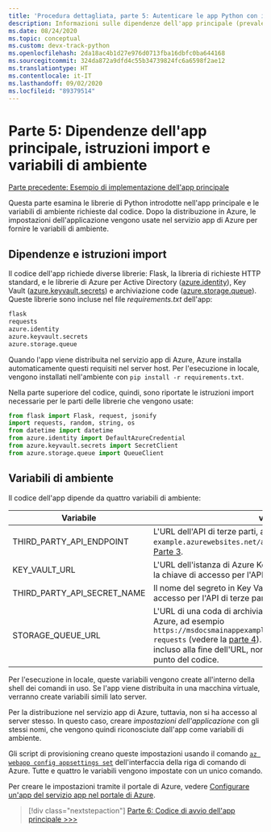 ```yaml
---
title: 'Procedura dettagliata, parte 5: Autenticare le app Python con i servizi di Azure'
description: Informazioni sulle dipendenze dell'app principale (prevalentemente librerie Azure SDK), le istruzioni import necessarie e le variabili di ambiente che devono essere impostate.
ms.date: 08/24/2020
ms.topic: conceptual
ms.custom: devx-track-python
ms.openlocfilehash: 2da18ac4b1d27e976d0713fba16dbfc0ba644168
ms.sourcegitcommit: 324da872a9dfd4c55b34739824fc6a6598f2ae12
ms.translationtype: HT
ms.contentlocale: it-IT
ms.lasthandoff: 09/02/2020
ms.locfileid: "89379514"
---
```

# <a name="part-5-main-app-dependencies-import-statements-and-environment-variables"></a>Parte 5: Dipendenze dell'app principale, istruzioni import e variabili di ambiente

[Parte precedente: Esempio di implementazione dell'app principale](walkthrough-tutorial-authentication-04.md)

Questa parte esamina le librerie di Python introdotte nell'app principale e le variabili di ambiente richieste dal codice. Dopo la distribuzione in Azure, le impostazioni dell'applicazione vengono usate nel servizio app di Azure per fornire le variabili di ambiente.

## <a name="dependencies-and-import-statements"></a>Dipendenze e istruzioni import

Il codice dell'app richiede diverse librerie: Flask, la libreria di richieste HTTP standard, e le librerie di Azure per Active Directory ([azure.identity](/python/api/overview/azure/identity-readme?view=azure-python)), Key Vault ([azure.keyvault.secrets](/python/api/overview/azure/keyvault-secrets-readme?view=azure-python)) e archiviazione code ([azure.storage.queue](/python/api/overview/azure/storage-queue-readme?view=azure-python)). Queste librerie sono incluse nel file *requirements.txt* dell'app:

```txt
flask
requests
azure.identity
azure.keyvault.secrets
azure.storage.queue
```

Quando l'app viene distribuita nel servizio app di Azure, Azure installa automaticamente questi requisiti nel server host. Per l'esecuzione in locale, vengono installati nell'ambiente con `pip install -r requirements.txt`.

Nella parte superiore del codice, quindi, sono riportate le istruzioni import necessarie per le parti delle librerie che vengono usate:

```python
from flask import Flask, request, jsonify
import requests, random, string, os
from datetime import datetime
from azure.identity import DefaultAzureCredential
from azure.keyvault.secrets import SecretClient
from azure.storage.queue import QueueClient
```

## <a name="environment-variables"></a>Variabili di ambiente

Il codice dell'app dipende da quattro variabili di ambiente:

| Variabile | valore |
| --- | --- |
| THIRD_PARTY_API_ENDPOINT | L'URL dell'API di terze parti, ad esempio `https://msdocs-api-example.azurewebsites.net/api/RandomNumber` descritto nella [Parte 3](walkthrough-tutorial-authentication-03.md). |
| KEY_VAULT_URL | L'URL dell'istanza di Azure Key Vault in cui è stata archiviata la chiave di accesso per l'API di terze parti. |
| THIRD_PARTY_API_SECRET_NAME | Il nome del segreto in Key Vault che contiene la chiave di accesso per l'API di terze parti. |
| STORAGE_QUEUE_URL | L'URL di una coda di archiviazione di Azure configurata in Azure, ad esempio `https://msdocsmainappexample.queue.core.windows.net/code-requests` (vedere la [parte 4](walkthrough-tutorial-authentication-04.md)). Poiché il nome della coda è incluso alla fine dell'URL, non viene visualizzato in nessun punto del codice. |

Per l'esecuzione in locale, queste variabili vengono create all'interno della shell dei comandi in uso. Se l'app viene distribuita in una macchina virtuale, verranno create variabili simili lato server.

Per la distribuzione nel servizio app di Azure, tuttavia, non si ha accesso al server stesso. In questo caso, creare *impostazioni dell'applicazione* con gli stessi nomi, che vengono quindi riconosciute dall'app come variabili di ambiente. 

Gli script di provisioning creano queste impostazioni usando il comando [`az webapp config appsettings set`](/cli/azure/webapp/config/appsettings?view=azure-cli-latest#az-webapp-config-appsettings-set) dell'interfaccia della riga di comando di Azure. Tutte e quattro le variabili vengono impostate con un unico comando.

Per creare le impostazioni tramite il portale di Azure, vedere [Configurare un'app del servizio app nel portale di Azure](/azure/app-service/configure-common).

> [!div class="nextstepaction"]
> [Parte 6: Codice di avvio dell'app principale >>>](walkthrough-tutorial-authentication-06.md)
